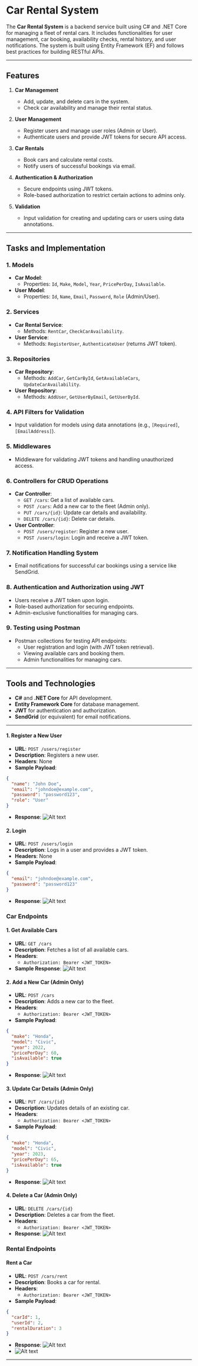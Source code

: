 # Car Rental System


The **Car Rental System** is a backend service built using C# and .NET Core for managing a fleet of rental cars. It includes functionalities for user management, car booking, availability checks, rental history, and user notifications. The system is built using Entity Framework (EF) and follows best practices for building RESTful APIs.

---

## Features

1. **Car Management**
   - Add, update, and delete cars in the system.
   - Check car availability and manage their rental status.

2. **User Management**
   - Register users and manage user roles (Admin or User).
   - Authenticate users and provide JWT tokens for secure API access.

3. **Car Rentals**
   - Book cars and calculate rental costs.
   - Notify users of successful bookings via email.

4. **Authentication & Authorization**
   - Secure endpoints using JWT tokens.
   - Role-based authorization to restrict certain actions to admins only.

5. **Validation**
   - Input validation for creating and updating cars or users using data annotations.

---

## Tasks and Implementation

### 1. Models
- **Car Model**: 
  - Properties: `Id`, `Make`, `Model`, `Year`, `PricePerDay`, `IsAvailable`.
- **User Model**: 
  - Properties: `Id`, `Name`, `Email`, `Password`, `Role` (Admin/User).

### 2. Services
- **Car Rental Service**:
  - Methods: `RentCar`, `CheckCarAvailability`.
- **User Service**:
  - Methods: `RegisterUser`, `AuthenticateUser` (returns JWT token).

### 3. Repositories
- **Car Repository**:
  - Methods: `AddCar`, `GetCarById`, `GetAvailableCars`, `UpdateCarAvailability`.
- **User Repository**:
  - Methods: `AddUser`, `GetUserByEmail`, `GetUserById`.

### 4. API Filters for Validation
- Input validation for models using data annotations (e.g., `[Required]`, `[EmailAddress]`).

### 5. Middlewares
- Middleware for validating JWT tokens and handling unauthorized access.

### 6. Controllers for CRUD Operations
- **Car Controller**:
  - `GET /cars`: Get a list of available cars.
  - `POST /cars`: Add a new car to the fleet (Admin only).
  - `PUT /cars/{id}`: Update car details and availability.
  - `DELETE /cars/{id}`: Delete car details.
- **User Controller**:
  - `POST /users/register`: Register a new user.
  - `POST /users/login`: Login and receive a JWT token.

### 7. Notification Handling System
- Email notifications for successful car bookings using a service like SendGrid.

### 8. Authentication and Authorization using JWT
- Users receive a JWT token upon login.
- Role-based authorization for securing endpoints.
- Admin-exclusive functionalities for managing cars.

### 9. Testing using Postman
- Postman collections for testing API endpoints:
  - User registration and login (with JWT token retrieval).
  - Viewing available cars and booking them.
  - Admin functionalities for managing cars.

---

## Tools and Technologies
- **C#** and **.NET Core** for API development.
- **Entity Framework Core** for database management.
- **JWT** for authentication and authorization.
- **SendGrid** (or equivalent) for email notifications.

---


#### 1. Register a New User
- **URL**: `POST /users/register`
- **Description**: Registers a new user.
- **Headers**: None
- **Sample Payload**:
```json
{
  "name": "John Doe",
  "email": "johndoe@example.com",
  "password": "password123",
  "role": "User"
}
```
- **Response**: 
![Alt text](./Screenshots/Registration.jpg)

#### 2. Login
- **URL**: `POST /users/login`
- **Description**: Logs in a user and provides a JWT token.
- **Headers**: None
- **Sample Payload**:
```json
{
  "email": "johndoe@example.com",
  "password": "password123"
}
```
- **Response**: 
![Alt text](./Screenshots/Login.jpg)

### Car Endpoints

#### 1. Get Available Cars
- **URL**: `GET /cars`
- **Description**: Fetches a list of all available cars.
- **Headers**: 
  - `Authorization: Bearer <JWT_TOKEN>`
- **Sample Response**:
![Alt text](./Screenshots/GetALlCars.jpg)

#### 2. Add a New Car (Admin Only)
- **URL**: `POST /cars`
- **Description**: Adds a new car to the fleet.
- **Headers**: 
  - `Authorization: Bearer <JWT_TOKEN>`
- **Sample Payload**:
```json
{
  "make": "Honda",
  "model": "Civic",
  "year": 2022,
  "pricePerDay": 60,
  "isAvailable": true
}
```
- **Response**:
![Alt text](./Screenshots/AddCar.jpg)

#### 3. Update Car Details (Admin Only)
- **URL**: `PUT /cars/{id}`
- **Description**: Updates details of an existing car.
- **Headers**: 
  - `Authorization: Bearer <JWT_TOKEN>`
- **Sample Payload**:
```json
{
  "make": "Honda",
  "model": "Civic",
  "year": 2023,
  "pricePerDay": 65,
  "isAvailable": true
}
```
- **Response**:
![Alt text](./Screenshots/UpdateCar.jpg)

#### 4. Delete a Car (Admin Only)
- **URL**: `DELETE /cars/{id}`
- **Description**: Deletes a car from the fleet.
- **Headers**: 
  - `Authorization: Bearer <JWT_TOKEN>`
- **Response**:
![Alt text](./Screenshots/DeleteCar.jpg)

### Rental Endpoints

#### Rent a Car
- **URL**: `POST /cars/rent`
- **Description**: Books a car for rental.
- **Headers**: 
  - `Authorization: Bearer <JWT_TOKEN>`
- **Sample Payload**:
```json
{
  "carId": 1,
  "userId": 2,
  "rentalDuration": 3
}
```
- **Response**:
![Alt text](./Screenshots/RentCar.jpg)
- ![Alt text](./Screenshots/EmailNotification.jpg)

---
